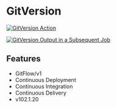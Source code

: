# GitVersion

[![GitVersion Action](https://github.com/lethisa/GitVersion/actions/workflows/version_action.yaml/badge.svg?branch=main&event=push)](https://github.com/lethisa/GitVersion/actions/workflows/version_action.yaml)

[![GitVersion Output in a Subsequent Job](https://github.com/lethisa/GitVersion/actions/workflows/output_cross_job.yaml/badge.svg)](https://github.com/lethisa/GitVersion/actions/workflows/output_cross_job.yaml)

## Features

- GitFlow/v1
- Continuous Deployment
- Continuous Integration
- Continuous Delivery
- v102.1.20
